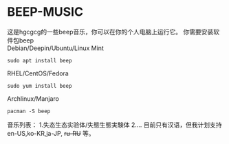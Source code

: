 # BEEP-MUSIC
这是hgcgcg的一些beep音乐，你可以在你的个人电脑上运行它。
你需要安装软件包beep <br>
Debian/Deepin/Ubuntu/Linux Mint

~~~
sudo apt install beep
~~~

RHEL/CentOS/Fedora

~~~
sudo yum install beep
~~~

Archlinux/Manjaro

~~~
pacman -S beep
~~~

音乐列表：
1.失态生态实验体/失態生態実験体
2....
目前只有汉语，但我计划支持en-US,ko-KR,ja-JP, ~~ru-RU~~ 等。
